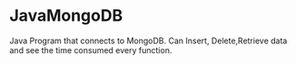 # JavaMongoDB
Java Program that connects to MongoDB. Can Insert, Delete,Retrieve data and see the time consumed every function.
